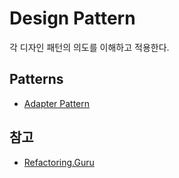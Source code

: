 # Design Pattern
각 디자인 패턴의 의도를 이해하고 적용한다.

## Patterns
- [Adapter Pattern](./adapter)

## 참고
- [Refactoring.Guru](https://refactoring.guru)
